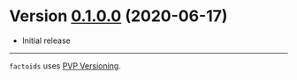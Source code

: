 # Version [0.1.0.0](https://github.com/distrap/factoids/compare/0.1.1.0...0.1.2.0) (2020-06-17)

* Initial release

---

`factoids` uses [PVP Versioning][1].

[1]: https://pvp.haskell.org

